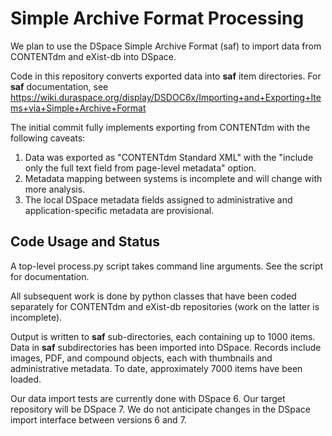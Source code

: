 # Simple Archive Format Processing

We plan to use the DSpace Simple Archive Format (saf) to import data from CONTENTdm and eXist-db into DSpace.

Code in this repository converts exported data into **saf** item directories. For **saf** 
documentation, see https://wiki.duraspace.org/display/DSDOC6x/Importing+and+Exporting+Items+via+Simple+Archive+Format

The initial commit fully implements exporting from CONTENTdm with the following caveats:

1. Data was exported as "CONTENTdm Standard XML" with the "include only the full text field from page-level metadata"
option.
2. Metadata mapping between systems is incomplete and will change with more analysis.
3. The local DSpace metadata fields assigned to administrative and application-specific metadata are provisional.


## Code Usage and Status

A top-level process.py script takes command line arguments.  See the script for documentation.

All subsequent work is done by python classes that have been coded separately for CONTENTdm and eXist-db repositories
(work on the latter is incomplete).

Output is written to **saf** sub-directories, each containing up to 1000 items. Data in **saf** subdirectories has been
 imported into DSpace.  Records include images, PDF, and compound objects, each with thumbnails and 
administrative metadata. To date, approximately 7000 items have been loaded.

Our data import tests are currently done with DSpace 6.  Our target repository will be DSpace 7.  We do not anticipate changes
in the DSpace import interface between versions 6 and 7.